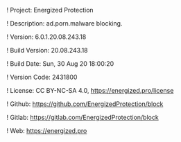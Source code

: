 ! Project: Energized Protection

! Description: ad.porn.malware blocking.

! Version: 6.0.1.20.08.243.18

! Build Version: 20.08.243.18

! Build Date: Sun, 30 Aug 20 18:00:20

! Version Code: 2431800

! License: CC BY-NC-SA 4.0, https://energized.pro/license

! Github: https://github.com/EnergizedProtection/block

! Gitlab: https://gitlab.com/EnergizedProtection/block


! Web: https://energized.pro
